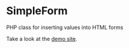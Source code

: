 SimpleForm
==========

PHP class for inserting values into HTML forms



Take a look at the [demo site](http://workspace.webtree.co.nz/simpleform/).

